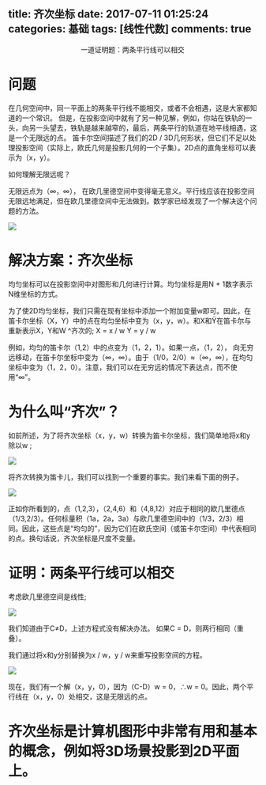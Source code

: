 title: 齐次坐标
date: 2017-07-11 01:25:24
categories: 基础
tags: [线性代数]
comments: true
---

<center>一道证明题：两条平行线可以相交</center>

<!-- more -->

# 问题
在几何空间中，同一平面上的两条平行线不能相交，或者不会相遇，这是大家都知道的一个常识。
但是，在投影空间中就有了另一种见解，例如，你站在铁轨的一头，向另一头望去，铁轨是越来越窄的，最后，两条平行的轨道在地平线相遇，这是一个无限远的点。
笛卡尔空间描述了我们的2D / 3D几何形状，但它们不足以处理投影空间（实际上，欧氏几何是投影几何的一个子集）。2D点的直角坐标可以表示为（x，y）。 

如何理解无限远呢？

无限远点为（∞，∞）， 在欧几里德空间中变得毫无意义。平行线应该在投影空间无限远地满足，但在欧几里德空间中无法做到。数学家已经发现了一个解决这个问题的方法。

![](http://osej1thz9.bkt.clouddn.com/static/images/%E9%BD%90%E6%AC%A1%E5%9D%90%E6%A0%871.jpg)

# 解决方案：齐次坐标

均匀坐标可以在投影空间中对图形和几何进行计算。均匀坐标是用N + 1数字表示N维坐标的方式。 

为了使2D均匀坐标，我们只需在现有坐标中添加一个附加变量w即可。因此，在笛卡尔坐标（X，Y）中的点在均匀坐标中变为（x，y，w）。和X和Ÿ在笛卡尔与重新表示X，Y和W ^齐次的; 
X = x / w 
Y = y / w 

例如，均匀的笛卡尔（1,2）中的点变为（1，2，1）。如果一点，（1，2）， 向无穷远移动，在笛卡尔坐标中变为（∞，∞）。由于（1/0，2/0）≈（∞，∞），在均匀坐标中变为（1，2，0）。注意，我们可以在无穷远的情况下表达点，而不使用“∞”。


# 为什么叫“齐次”？

如前所述，为了将齐次坐标（x，y，w）转换为笛卡尔坐标，我们简单地将x和y除以w ; 


![](http://osej1thz9.bkt.clouddn.com/static/images/%E9%BD%90%E6%AC%A1%E5%9D%90%E6%A0%872.png)

将齐次转换为笛卡儿，我们可以找到一个重要的事实。我们来看下面的例子。 

![](http://osej1thz9.bkt.clouddn.com/static/images/%E9%BD%90%E6%AC%A1%E5%9D%90%E6%A0%873.png)

正如你所看到的，点（1,2,3），（2,4,6）和（4,8,12）对应于相同的欧几里德点（1/3,2/3）。任何标量积（1a，2a，3a）与欧几里德空间中的（1/3，2/3）相同。因此，这些点是“均匀的”，因为它们在欧氏空间（或笛卡尔空间）中代表相同的点。换句话说，齐次坐标是尺度不变量。


# 证明：两条平行线可以相交

考虑欧几里德空间是线性; 

![](http://osej1thz9.bkt.clouddn.com/static/images/homogeneous04.png)

我们知道由于C≠D，上述方程式没有解决办法。 
如果C = D，则两行相同（重叠）。

我们通过将x和y分别替换为x / w，y / w来重写投影空间的方程。

![](http://osej1thz9.bkt.clouddn.com/static/images/homogeneous05.png)

现在，我们有一个解（x，y，0），因为（C-D）w = 0，∴w = 0。因此，两个平行线在（x，y，0）处相交，这是无限远的点。 

# 齐次坐标是计算机图形中非常有用和基本的概念，例如将3D场景投影到2D平面上。

